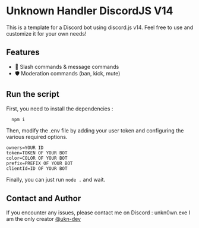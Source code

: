 # Unknown Handler DiscordJS V14

This is a template for a Discord bot using discord.js v14. Feel free to use and customize it for your own needs!

## Features

- 💬 Slash commands & message commands
- 🛡️ Moderation commands (ban, kick, mute)

## Run the script

First, you need to install the dependencies :

```bash
  npm i
```

Then, modify the .env file by adding your user token and configuring the various required options.

```env
owners=YOUR ID
token=TOKEN OF YOUR BOT
color=COLOR OF YOUR BOT
prefix=PREFIX OF YOUR BOT
clientId=ID OF YOUR BOT
```

Finally, you can just run `node .` and wait.

## Contact and Author

If you encounter any issues, please contact me on Discord : unkn0wn.exe
I am the only creator [@ukn-dev](https://github.com/ukn-dev)
